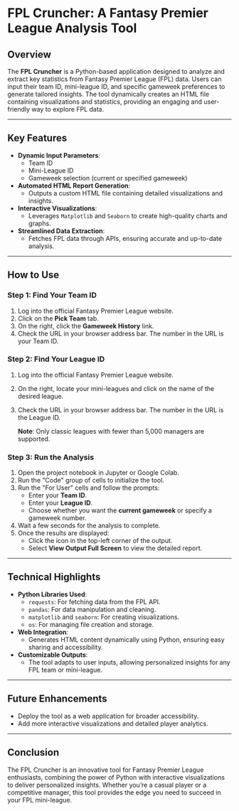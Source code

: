 # FPL Cruncher: A Fantasy Premier League Analysis Tool

## Overview
The **FPL Cruncher** is a Python-based application designed to analyze and extract key statistics from Fantasy Premier League (FPL) data. Users can input their team ID, mini-league ID, and specific gameweek preferences to generate tailored insights. The tool dynamically creates an HTML file containing visualizations and statistics, providing an engaging and user-friendly way to explore FPL data.

---

## Key Features
- **Dynamic Input Parameters**:
  - Team ID
  - Mini-League ID
  - Gameweek selection (current or specified gameweek)
- **Automated HTML Report Generation**:
  - Outputs a custom HTML file containing detailed visualizations and insights.
- **Interactive Visualizations**:
  - Leverages `Matplotlib` and `Seaborn` to create high-quality charts and graphs.
- **Streamlined Data Extraction**:
  - Fetches FPL data through APIs, ensuring accurate and up-to-date analysis.

---

## How to Use

### Step 1: Find Your Team ID
1. Log into the official Fantasy Premier League website.
2. Click on the **Pick Team** tab.
3. On the right, click the **Gameweek History** link.
4. Check the URL in your browser address bar. The number in the URL is your Team ID.

### Step 2: Find Your League ID
1. Log into the official Fantasy Premier League website.
2. On the right, locate your mini-leagues and click on the name of the desired league.
3. Check the URL in your browser address bar. The number in the URL is the League ID.

   **Note**: Only classic leagues with fewer than 5,000 managers are supported.

### Step 3: Run the Analysis
1. Open the project notebook in Jupyter or Google Colab.
2. Run the "Code" group of cells to initialize the tool.
3. Run the "For User" cells and follow the prompts:
   - Enter your **Team ID**.
   - Enter your **League ID**.
   - Choose whether you want the **current gameweek** or specify a gameweek number.
4. Wait a few seconds for the analysis to complete.
5. Once the results are displayed:
   - Click the icon in the top-left corner of the output.
   - Select **View Output Full Screen** to view the detailed report.

---

## Technical Highlights
- **Python Libraries Used**:
  - `requests`: For fetching data from the FPL API.
  - `pandas`: For data manipulation and cleaning.
  - `matplotlib` and `seaborn`: For creating visualizations.
  - `os`: For managing file creation and storage.
- **Web Integration**:
  - Generates HTML content dynamically using Python, ensuring easy sharing and accessibility.
- **Customizable Outputs**:
  - The tool adapts to user inputs, allowing personalized insights for any FPL team or mini-league.

---

## Future Enhancements
- Deploy the tool as a web application for broader accessibility.
- Add more interactive visualizations and detailed player analytics.

---

## Conclusion
The FPL Cruncher is an innovative tool for Fantasy Premier League enthusiasts, combining the power of Python with interactive visualizations to deliver personalized insights. Whether you’re a casual player or a competitive manager, this tool provides the edge you need to succeed in your FPL mini-league.
